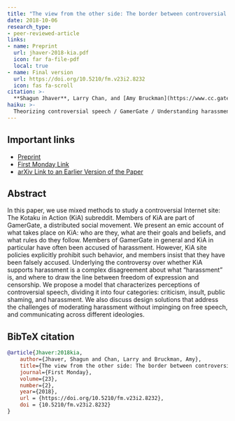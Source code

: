 ```yaml
---
title: "The view from the other side: The border between controversial speech and harassment on Kotaku in Action"
date: 2018-10-06
research_type: 
- peer-reviewed-article
links:
- name: Preprint
  url: jhaver-2018-kia.pdf
  icon: far fa-file-pdf
  local: true
- name: Final version
  url: https://doi.org/10.5210/fm.v23i2.8232
  icon: fas fa-scroll   
citation: >-
  **Shagun Jhaver**, Larry Chan, and [Amy Bruckman](https://www.cc.gatech.edu/fac/Amy.Bruckman/) (2018), “The view from the other side: The border between controversial speech and harassment on Kotaku in Action,” *First Monday*, DOI: [`10.5210/fm.v23i2.8232`](https://doi.org/10.5210/fm.v23i2.8232)
haiku: >-
  Theorizing controversial speech / GamerGate / Understanding harassment.
---
```


## Important links

- [Preprint](jhaver-2018-kia.pdf) 
- [First  Monday Link](https://firstmonday.org/ojs/index.php/fm/article/view/8232)
- [arXiv Link to an Earlier Version of the Paper](https://arxiv.org/abs/1712.05851)

## Abstract

In this paper, we use mixed methods to study a controversial Internet site: The Kotaku in Action (KiA) subreddit. Members of KiA are part of GamerGate, a distributed social movement. We present an emic account of what takes place on KiA: who are they, what are their goals and beliefs, and what rules do they follow. Members of GamerGate in general and KiA in particular have often been accused of harassment. However, KiA site policies explicitly prohibit such behavior, and members insist that they have been falsely accused. Underlying the controversy over whether KiA supports harassment is a complex disagreement about what “harassment” is, and where to draw the line between freedom of expression and censorship. We propose a model that characterizes perceptions of controversial speech, dividing it into four categories: criticism, insult, public shaming, and harassment. We also discuss design solutions that address the challenges of moderating harassment without impinging on free speech, and communicating across different ideologies.

## BibTeX citation

```bibtex
@article{Jhaver:2018kia,
	author={Jhaver, Shagun and Chan, Larry and Bruckman, Amy},
	title={The view from the other side: The border between controversial speech and harassment on Kotaku in Action},
	journal={First Monday},
	volume={23},
	number={2},
	year={2018},
	url = {https://doi.org/10.5210/fm.v23i2.8232},
	doi = {10.5210/fm.v23i2.8232}
}
```
